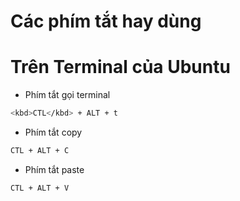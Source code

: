 Các phím tắt hay dùng
====================

# Trên Terminal của Ubuntu
- Phím tắt gọi terminal
```sh
<kbd>CTL</kbd> + ALT + t
```
- Phím tắt copy
```sh
CTL + ALT + C
```
- Phím tắt paste
```sh
CTL + ALT + V
```
